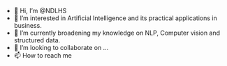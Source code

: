 - 👋 Hi, I’m @NDLHS
- 👀 I’m interested in Artificial Intelligence and its practical applications in business.
- 🌱 I’m currently broadening my knowledge on NLP, Computer vision and structured data.
- 💞️ I’m looking to collaborate on ...
- 📫 How to reach me

<!---
NDLHS/NDLHS is a ✨ special ✨ repository because its `README.md` (this file) appears on your GitHub profile.
You can click the Preview link to take a look at your changes.
--->
